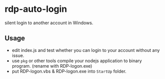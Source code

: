 # rdp-auto-login
silent login to another account in Windows.

## Usage
- edit index.js and test whether you can login to your account without any issue.
- use ```pkg``` or other tools compile your nodejs application to binary program. (rename with RDP-logon.exe)
- put RDP-logon.vbs & RDP-logon.exe into ```StartUp``` folder.
